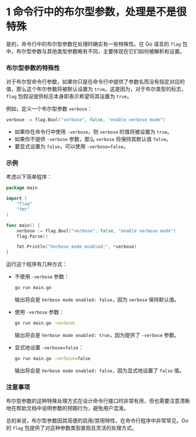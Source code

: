 # 1 命令行中的布尔型参数，处理是不是很特殊

是的，命令行中的布尔型参数在处理时确实有一些特殊性。在 Go 语言的 `flag` 包中，布尔型参数与其他类型参数略有不同，主要体现在它们如何被解析和设置。

### 布尔型参数的特殊性

对于布尔型命令行参数，如果你只是在命令行中提供了参数名而没有指定对应的值，那么这个布尔参数将被默认设置为 `true`。这是因为，对于布尔类型的标志，`flag` 包假设提供标志本身即表示希望将其设置为 `true`。

例如，定义一个布尔型参数 `verbose`：

```go
verbose := flag.Bool("verbose", false, "enable verbose mode")
```

-   如果你在命令行中使用 `-verbose`，则 `verbose` 的值将被设置为 `true`。
-   如果你不提供 `-verbose` 参数，那么 `verbose` 将保持其默认值 `false`。
-   要显式设置为 `false`，可以使用 `-verbose=false`。

### 示例

考虑以下简单程序：

```go
package main

import (
	"flag"
	"fmt"
)

func main() {
	verbose := flag.Bool("verbose", false, "enable verbose mode")
	flag.Parse()

	fmt.Println("Verbose mode enabled:", *verbose)
}
```

运行这个程序有几种方式：

-   不使用 `-verbose` 参数：

    ```sh
    go run main.go
    ```

    输出将会是 `Verbose mode enabled: false`，因为 `verbose` 保持默认值。

-   使用 `-verbose` 参数：

    ```sh
    go run main.go -verbose
    ```

    输出将会是 `Verbose mode enabled: true`，因为提供了 `-verbose` 参数。

-   显式地设置 `-verbose=false`：

    ```sh
    go run main.go -verbose=false
    ```

    输出将会是 `Verbose mode enabled: false`，因为显式地设置了 `false` 值。

### 注意事项

布尔型参数的这种特殊处理方式在设计命令行接口时非常有用，但也需要注意清晰地在帮助文档中说明参数的预期行为，避免用户混淆。

总的来说，布尔型参数因其简便的启用/禁用特性，在命令行程序中非常常见。Go 的 `flag` 包提供了对这种参数类型直观且灵活的处理方式。
